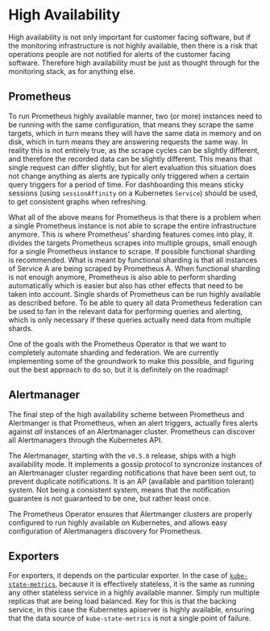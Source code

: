 # High Availability

High availability is not only important for customer facing software, but if
the monitoring infrastructure is not highly available, then there is a risk
that operations people are not notified for alerts of the customer facing
software. Therefore high availability must be just as thought through for the
monitoring stack, as for anything else.

## Prometheus

To run Prometheus highly available manner, two (or more) instances need to be
running with the same configuration, that means they scrape the same targets,
which in turn means they will have the same data in memory and on disk, which
in turn means they are answering requests the same way. In reality this is not
entirely true, as the scrape cycles can be slightly different, and therefore
the recorded data can be slightly different. This means that single request can
differ slightly, but for alert evaluation this situation does not change
anything as alerts are typically only triggered when a certain query triggers
for a period of time. For dashboarding this means sticky sessions (using
`sessionAffinity` on a Kubernetes `Service`) should be used, to get consistent
graphs when refreshing.

What all of the above means for Prometheus is that there is a problem when a
single Prometheus instance is not able to scrape the entire infrastructure
anymore. This is where Prometheus' sharding features comes into play, it
divides the targets Prometheus scrapes into multiple groups, small enough for a
single Prometheus instance to scrape. If possible functional sharding is
recommended. What is meant by functional sharding is that all instances of
Service A are being scraped by Prometheus A. When functional sharding is not
enough anymore, Prometheus is also able to perform sharding automatically which
is easier but also has other effects that need to be taken into account. Single
shards of Prometheus can be run highly available as described before. To be
able to query all data Prometheus federation can be used to fan in the relevant
data for performing queries and alerting, which is only necessary if these
queries actually need data from multiple shards.

One of the goals with the Prometheus Operator is that we want to completely
automate sharding and federation. We are currently implementing some of the
groundwork to make this possible, and figuring out the best approach to do so,
but it is definitely on the roadmap!

## Alertmanager

The final step of the high availability scheme between Prometheus and
Alertmanger is that Prometheus, when an alert triggers, actually fires alerts
against *all* instances of an Alertmanager cluster. Prometheus can discover all
Alertmanagers through the Kubernetes API.

The Alertmanager, starting with the `v0.5.0` release, ships with a high
availability mode. It implements a gossip protocol to syncronize instances of
an Alertmanager cluster regarding notifications that have been sent out, to
prevent duplicate notifications. It is an AP (available and partition tolerant)
system. Not being a consistent system, means that the notification guarantee is
not guaranteed to be one, but rather least once.

The Prometheus Operator ensures that Alertmanger clusters are properly
configured to run highly available on Kubernetes, and allows easy configuration
of Alertmanagers discovery for Prometheus.

## Exporters

For exporters, it depends on the particular exporter. In the case of
[`kube-state-metrics`](https://github.com/kubernetes/kube-state-metrics),
because it is effectively stateless, it is the same as running any other
stateless service in a highly available manner. Simply run multiple replicas
that are being load balanced. Key for this is that the backing service, in this
case the Kubernetes apiserver is highly available, ensuring that the data
source of `kube-state-metrics` is not a single point of failure.
